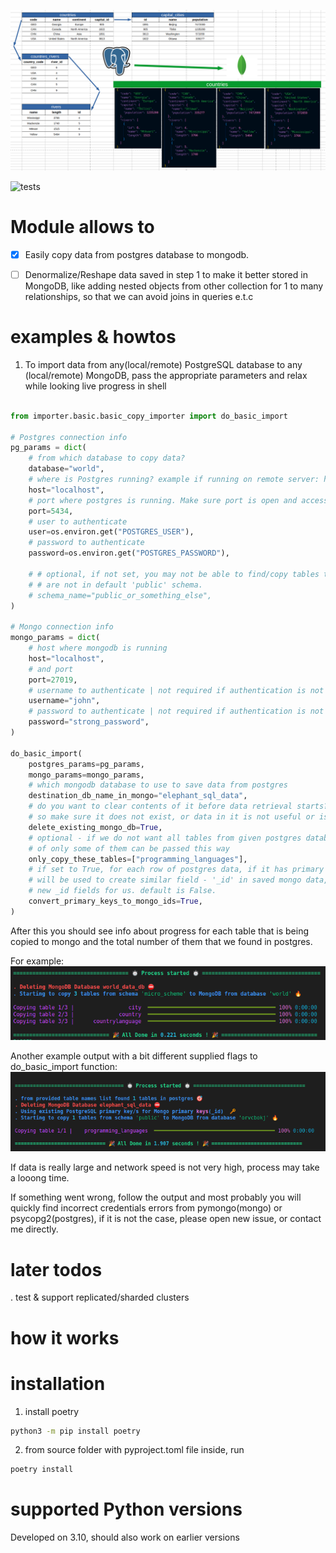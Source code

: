 ![Postgres to Mongo image](static/postgres_to_mongo_image.png 'Postgres to Mongo image')

![tests](https://github.com/Tornike-Skhulukhia/postgres-to-mongo-importer/actions/workflows/main.yml/badge.svg)

# Module allows to

- [x] Easily copy data from postgres database to mongodb.

- [ ] Denormalize/Reshape data saved in step 1 to make it better stored in MongoDB, like adding nested objects from other collection for 1 to many relationships, so that we can avoid joins in queries e.t.c

# examples & howtos

1. To import data from any(local/remote) PostgreSQL database to any (local/remote) MongoDB, pass the appropriate parameters and relax while looking live progress in shell

```python

from importer.basic.basic_copy_importer import do_basic_import

# Postgres connection info
pg_params = dict(
    # from which database to copy data?
    database="world",
    # where is Postgres running? example if running on remote server: http://your_server_ip_address_or_domain
    host="localhost",
    # port where postgres is running. Make sure port is open and accessible from your PC
    port=5434,
    # user to authenticate
    user=os.environ.get("POSTGRES_USER"),
    # password to authenticate
    password=os.environ.get("POSTGRES_PASSWORD"),

    # # optional, if not set, you may not be able to find/copy tables that you need if they
    # # are not in default 'public' schema.
    # schema_name="public_or_something_else",
)

# Mongo connection info
mongo_params = dict(
    # host where mongodb is running
    host="localhost",
    # and port
    port=27019,
    # username to authenticate | not required if authentication is not needed
    username="john",
    # password to authenticate | not required if authentication is not needed
    password="strong_password",
)

do_basic_import(
    postgres_params=pg_params,
    mongo_params=mongo_params,
    # which mongodb database to use to save data from postgres
    destination_db_name_in_mongo="elephant_sql_data",
    # do you want to clear contents of it before data retrieval starts? default is True,
    # so make sure it does not exist, or data in it is not useful or is backuped up
    delete_existing_mongo_db=True,
    # optional - if we do not want all tables from given postgres database and schema, list
    # of only some of them can be passed this way
    only_copy_these_tables=["programming_languages"],
    # if set to True, for each row of postgres data, if it has primary key/keys, this key/keys
    # will be used to create similar field - '_id' in saved mongo data, so mongo will not autocreate
    # new _id fields for us. default is False.
    convert_primary_keys_to_mongo_ids=True,
)

```

After this you should see info about progress for each table that is being copied to mongo and the total number of them that we found in postgres.

For example:
![Basic copy example CLI image 1](static/basic_copy_import_image_1.png 'Basic copy example CLI image 1')

Another example output with a bit different supplied flags to do_basic_import function:
![Basic copy example CLI image 2](static/basic_copy_import_image_2.png 'Basic copy example CLI image 2')

If data is really large and network speed is not very high, process may take a looong time.

If something went wrong, follow the output and most probably you will quickly find incorrect credentials errors from pymongo(mongo) or psycopg2(postgres), if it is not the case, please open new issue, or contact me directly.

# later todos

. test & support replicated/sharded clusters

# how it works

# installation

1. install poetry

```bash
python3 -m pip install poetry
```

2. from source folder with pyproject.toml file inside, run

```bash
poetry install
```

# supported Python versions

Developed on 3.10, should also work on earlier versions
